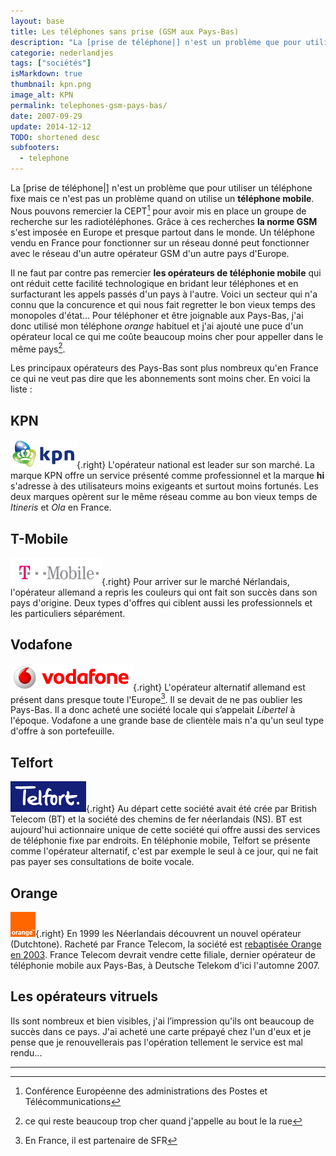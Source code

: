 ```yaml
---
layout: base
title: Les téléphones sans prise (GSM aux Pays-Bas)
description: "La [prise de téléphone|] n'est un problème que pour utiliser un téléphone fixe mais ce n'est pas un problème quand on utilise un téléphone mobile. Nous "
categorie: nederlandjes
tags: ["sociétés"]
isMarkdown: true
thumbnail: kpn.png
image_alt: KPN
permalink: telephones-gsm-pays-bas/
date: 2007-09-29
update: 2014-12-12
TODO: shortened desc
subfooters:
  - telephone
---
```


La [prise de téléphone|] n'est un problème que pour utiliser un téléphone fixe mais ce n'est pas un problème quand on utilise un **téléphone mobile**. Nous pouvons remercier la CEPT[^1] pour avoir mis en place un groupe de recherche sur les radiotéléphones. Grâce à ces recherches **la norme GSM** s'est imposée en Europe et presque partout dans le monde. Un téléphone vendu en France pour fonctionner sur un réseau donné peut fonctionner avec le réseau d'un autre opérateur GSM d'un autre pays d'Europe.

Il ne faut par contre pas remercier **les opérateurs de téléphonie mobile** qui ont réduit cette facilité technologique en bridant leur téléphones et en surfacturant les appels passés d'un pays à l'autre. Voici un secteur qui n'a connu que la concurence et qui nous fait regretter le bon vieux temps des monopoles d'état... Pour téléphoner et être joignable aux Pays-Bas, j'ai donc utilisé mon téléphone *orange* habituel et j'ai ajouté une puce d'un opérateur local ce qui me coûte beaucoup moins cher pour appeller dans le même pays[^2]. 

Les principaux opérateurs des Pays-Bas sont plus nombreux qu'en France ce qui ne veut pas dire que les abonnements sont moins cher. En voici la liste :

## KPN 
![KPN](kpn.png){.right}
L'opérateur national est leader sur son marché. La marque KPN offre un service présenté comme professionnel et la marque **hi** s'adresse à des utilisateurs moins exigeants et surtout moins fortunés. Les deux marques opèrent sur le même réseau comme au bon vieux temps de *Itineris* et *Ola* en France.

## T-Mobile
![T mobile](tmobile.png){.right}
Pour arriver sur le marché Nérlandais, l'opérateur allemand a repris les couleurs qui ont fait son succès dans son pays d'origine. Deux types d'offres qui ciblent aussi les professionnels et les particuliers séparément.

## Vodafone
![Vodafone](vodafone.png){.right}
L'opérateur alternatif allemand est présent dans presque toute l'Europe[^3]. Il se devait de ne pas oublier les Pays-Bas. Il a donc acheté une société locale qui s’appelait *Libertel* à l'époque. Vodafone a une grande base de clientèle mais n'a qu'un seul type d'offre à son portefeuille.

## Telfort
![Telfort](telfort.png){.right}
Au départ cette société avait été crée par British Telecom (BT) et la société des chemins de fer néerlandais (NS). BT est aujourd'hui actionnaire unique de cette société qui offre aussi des services de téléphonie fixe par endroits. En téléphonie mobile, Telfort se présente comme l'opérateur alternatif, c'est par exemple le seul à ce jour, qui ne fait pas payer ses consultations de boite vocale.

## Orange
![Orange](orange.png){.right}
En 1999 les Néerlandais découvrent un nouvel opérateur (Dutchtone). Racheté par France Telecom, la société est [rebaptisée Orange en 2003](/wanadoo-devient-orange). France Telecom devrait vendre cette filiale, dernier opérateur de téléphonie mobile aux Pays-Bas, à Deutsche Telekom d'ici l'automne 2007.

## Les opérateurs vitruels
Ils sont nombreux et bien visibles, j'ai l’impression qu'ils ont beaucoup de succès dans ce pays. J'ai acheté une carte prépayé chez l'un d'eux et je pense que je renouvellerais pas l'opération tellement le service est mal rendu...

---
[^1]: Conférence Européenne des administrations des Postes et Télécommunications
[^2]: ce qui reste beaucoup trop cher quand j'appelle au bout le la rue
[^3]: En France, il est partenaire de SFR
